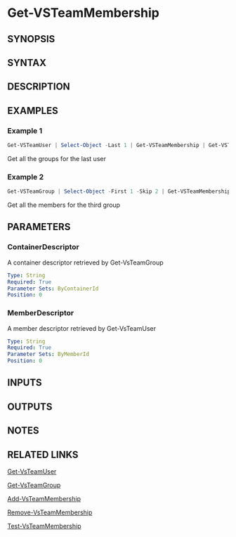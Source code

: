 <!-- #include "./common/header.md" -->

# Get-VSTeamMembership

## SYNOPSIS

<!-- #include "./synopsis/Get-VSTeamMembership.md" -->

## SYNTAX

## DESCRIPTION

<!-- #include "./synopsis/Get-VSTeamMembership.md" -->

## EXAMPLES

### Example 1

```powershell
Get-VSTeamUser | Select-Object -Last 1 | Get-VSTeamMembership | Get-VSTeamGroup
```

Get all the groups for the last user

### Example 2

```powershell
Get-VSTeamGroup | Select-Object -First 1 -Skip 2 | Get-VSTeamMembership | Get-VSTeamUser
```

Get all the members for the third group

## PARAMETERS

### ContainerDescriptor

A container descriptor retrieved by Get-VsTeamGroup

```yaml
Type: String
Required: True
Parameter Sets: ByContainerId
Position: 0
```

### MemberDescriptor

A member descriptor retrieved by Get-VsTeamUser

```yaml
Type: String
Required: True
Parameter Sets: ByMemberId
Position: 0
```

## INPUTS

## OUTPUTS

## NOTES

<!-- #include "./common/prerequisites.md" -->

## RELATED LINKS



[Get-VsTeamUser](Get-VsTeamUser.md)

[Get-VsTeamGroup](Get-VsTeamGroup.md)

[Add-VsTeamMembership](Add-VsTeamMembership.md)

[Remove-VsTeamMembership](Remove-VsTeamMembership.md)

[Test-VsTeamMembership](Test-VsTeamMembership.md)

